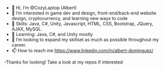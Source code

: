 - 👋 Hi, I’m @CozyLaptop (Albert)
- 👀 I’m interested in game dev and design, front-end/back-end website design, cryptocurrency, and learning new ways to code
- 📕 Skills: Java, C#, Unity, Javascript, HTML, CSS, Bootstrap, JQuery, AJAX, MySQL.
- 🌱 Learning: Java, C#, and Unity mostly
- 💞️ I’m looking to expand my skillset as much as possible throughout my career.
- 📫 How to reach me https://www.linkedin.com/in/albert-dominguez/

-Thanks for looking! Take a look at my repos if interested

<!---
CozyLaptop/CozyLaptop is a ✨ special ✨ repository because its `README.md` (this file) appears on your GitHub profile.
You can click the Preview link to take a look at your changes.
--->
